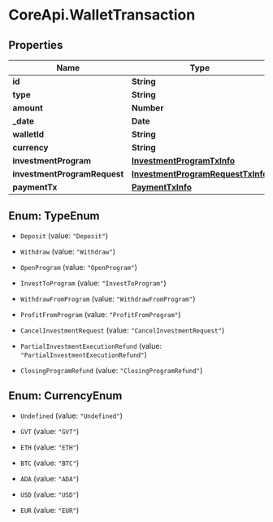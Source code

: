 # CoreApi.WalletTransaction

## Properties
Name | Type | Description | Notes
------------ | ------------- | ------------- | -------------
**id** | **String** |  | [optional] 
**type** | **String** |  | [optional] 
**amount** | **Number** |  | [optional] 
**_date** | **Date** |  | [optional] 
**walletId** | **String** |  | [optional] 
**currency** | **String** |  | [optional] 
**investmentProgram** | [**InvestmentProgramTxInfo**](InvestmentProgramTxInfo.md) |  | [optional] 
**investmentProgramRequest** | [**InvestmentProgramRequestTxInfo**](InvestmentProgramRequestTxInfo.md) |  | [optional] 
**paymentTx** | [**PaymentTxInfo**](PaymentTxInfo.md) |  | [optional] 


<a name="TypeEnum"></a>
## Enum: TypeEnum


* `Deposit` (value: `"Deposit"`)

* `Withdraw` (value: `"Withdraw"`)

* `OpenProgram` (value: `"OpenProgram"`)

* `InvestToProgram` (value: `"InvestToProgram"`)

* `WithdrawFromProgram` (value: `"WithdrawFromProgram"`)

* `ProfitFromProgram` (value: `"ProfitFromProgram"`)

* `CancelInvestmentRequest` (value: `"CancelInvestmentRequest"`)

* `PartialInvestmentExecutionRefund` (value: `"PartialInvestmentExecutionRefund"`)

* `ClosingProgramRefund` (value: `"ClosingProgramRefund"`)




<a name="CurrencyEnum"></a>
## Enum: CurrencyEnum


* `Undefined` (value: `"Undefined"`)

* `GVT` (value: `"GVT"`)

* `ETH` (value: `"ETH"`)

* `BTC` (value: `"BTC"`)

* `ADA` (value: `"ADA"`)

* `USD` (value: `"USD"`)

* `EUR` (value: `"EUR"`)





